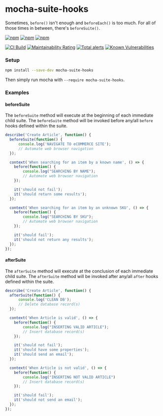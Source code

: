 # mocha-suite-hooks

Sometimes, `before()` isn't enough and `beforeEach()` is too much. For all of those times in between, there's `beforeSuite()`.

[![npm](https://img.shields.io/npm/v/mocha-suite-hooks.svg)](https://npmjs.org/package/mocha-suite-hooks)
[![npm](https://img.shields.io/npm/dt/mocha-suite-hooks)](https://www.npmjs.com/package/mocha-suite-hooks)
[![npm](https://img.shields.io/npm/l/mocha-suite-hooks)](https://github.com/owenfarrell/mocha-suite-hooks/blob/master/LICENSE)

[![CI Build](https://github.com/owenfarrell/mocha-suite-hooks/workflows/Test/badge.svg)](https://github.com/owenfarrell/mocha-suite-hooks/actions?query=event%3Apush+branch%3Amaster)
[![Maintainability Rating](https://sonarcloud.io/api/project_badges/measure?project=owenfarrell_mocha-suite-hooks&metric=sqale_rating)](https://sonarcloud.io/dashboard?id=mocha-suite-hooks)
[![Total alerts](https://img.shields.io/lgtm/alerts/g/owenfarrell/mocha-suite-hooks.svg?logo=lgtm&logoWidth=18)](https://lgtm.com/projects/g/owenfarrell/mocha-suite-hooks/alerts/)
[![Known Vulnerabilities](https://snyk.io/test/github/owenfarrell/mocha-suite-hooks/badge.svg)](https://snyk.io/test/github/owenfarrell/mocha-suite-hooks)

### Setup

```sh
npm install --save-dev mocha-suite-hooks
```

Then simply run mocha with `--require mocha-suite-hooks`.

### Examples

#### beforeSuite

The `beforeSuite` method will execute at the beginning of each immediate child suite. The `beforeSuite` method will be invoked before any/all `before` hooks defined within the suite.

```js
describe('Create Article', function() {
  beforeSuite(function() {
      console.log('NAVIGATE TO eCOMMERCE SITE');
      // Automate web browser navigation
  });

  context('When searching for an item by a known name', () => {
    before(function() {
        console.log("SEARCHING BY NAME");
        // Automate web browser navigation
    });

    it('should not fail');
    it('should return some results');
  });

  context('When searching for an item by an unknown SKU', () => {
    before(function() {
        console.log("SEARCHING BY SKU");
        // Automate web browser navigation
    });

    it('should fail');
    it('should not return any results');
  });
});
```

#### afterSuite

The `afterSuite` method will execute at the conclusion of each immediate child suite. The `afterSuite` method will be invoked after any/all `after` hooks defined within the suite.

```js
describe('Create Article', function() {
  afterSuite(function() {
      console.log('CLEAN DB');
      // Delete database record(s)
  });

  context('When Article is valid', () => {
    before(function() {
        console.log("INSERTING VALID ARTICLE");
        // Insert database record(s)
    });

    it('should not fail');
    it('should have some properties');
    it('should send an email');
  });

  context('When Article is not valid', () => {
    before(function() {
        console.log("INSERTING NOT VALID ARTICLE")
        // Insert database record(s)
    });

    it('should fail');
    it('should not send an email');
  });
});
```
